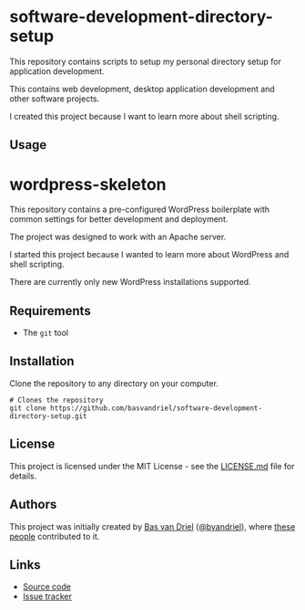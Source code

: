 # software-development-directory-setup

This repository contains scripts to setup my personal directory setup for application development.

This contains web development, desktop application development and other software projects.

I created this project because I want to learn more about shell scripting.

## Usage

# wordpress-skeleton
This repository contains a pre-configured WordPress boilerplate with common settings
for better development and deployment.

The project was designed to work with an Apache server.

I started this project because I wanted to learn more about WordPress and shell scripting.

There are currently only new WordPress installations supported.

## Requirements
* The `git` tool

## Installation
Clone the repository to any directory on your computer.

```shell
# Clones the repository
git clone https://github.com/basvandriel/software-development-directory-setup.git
```

## License
This project is licensed under the MIT License - see the [LICENSE.md](LICENSE.md) file for details.

## Authors
This project was initially created by [Bas van Driel](https://github.com/basvandriel "GitHub page") ([@bvandriel](https://twitter.com/bvandriel "Twitter page")), where [these people](https://github.com/basvandriel/WWW/graphs/contributors) contributed to it.

## Links
* [Source code](https://github.com/basvandriel/software-development-directory-setup)
* [Issue tracker](https://github.com/basvandriel/software-development-directory-setup/issues)